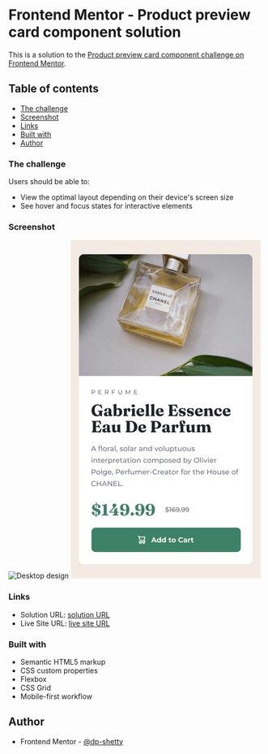 # Frontend Mentor - Product preview card component solution

This is a solution to the [Product preview card component challenge on Frontend Mentor](https://www.frontendmentor.io/challenges/product-preview-card-component-GO7UmttRfa).

## Table of contents

  - [The challenge](#the-challenge)
  - [Screenshot](#screenshot)
  - [Links](#links)
  - [Built with](#built-with)
  - [Author](#author)

### The challenge

Users should be able to:

- View the optimal layout depending on their device's screen size
- See hover and focus states for interactive elements

### Screenshot

![Desktop design](./images/preview.jpg.jpg)
![Mobile design](./images/mobile-design.jpg)


### Links

- Solution URL:  [solution URL](https://github.com/dp-shetty/product-preview-card-component-main)
- Live Site URL: [live site URL](https://dp-shetty.github.io/product-preview-card-component-main/index.html)

### Built with

- Semantic HTML5 markup
- CSS custom properties
- Flexbox
- CSS Grid
- Mobile-first workflow

## Author

- Frontend Mentor - [@dp-shetty](https://www.frontendmentor.io/profile/dp-shetty)


